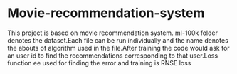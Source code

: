 # Movie-recommendation-system
This project is based on movie recommendation system. ml-100k folder denotes the dataset.Each file can be run individually and the name denotes the abouts of algorithm used in the file.After training the code would ask for an user id to find the recommendations corresponding to that user.Loss function ee used for finding the error and training is RNSE loss
